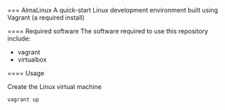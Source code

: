 === AlmaLinux
A quick-start Linux development environment
built using Vagrant (a required install)

==== Required software
The software required to use this repository include:

* vagrant
* virtualbox

==== Usage

Create the Linux virtual machine

```bash
vagrant up
```